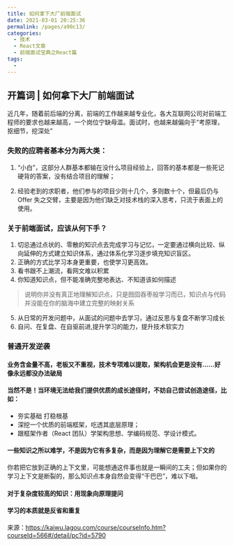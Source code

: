 ```yaml
---
title: 如何拿下大厂前端面试
date: 2021-03-01 20:25:36
permalink: /pages/a90c13/
categories:
  - 技术
  - React文章
  - 前端面试宝典之React篇
tags:
  - 
---
```

## 开篇词 | 如何拿下大厂前端面试

近几年，随着前后端的分离，前端的工作越来越专业化，各大互联网公司对前端工程师的要求也越来越高，一个岗位宁缺毋滥。面试时，也越来越偏向于“考原理，抠细节，挖深处”

### 失败的应聘者基本分为两大类：

1. “小白”，这部分人群基本都输在没什么项目经验上，回答的基本都是一些死记硬背的答案，没有结合项目的理解；

2. 经验老到的求职者，他们参与的项目少则十几个，多则数十个，但最后仍与 Offer 失之交臂，主要是因为他们缺乏对技术栈的深入思考，只流于表面上的使用。

### 关于前端面试，应该从何下手？

1. 切忌通过点状的、零散的知识点去完成学习与记忆，一定要通过横向比较、纵向延伸的方式建立知识体系，通过体系化学习逐步填充知识盲区。
2. 正确的方式比学习本身更重要，也使学习更高效。
3. 看书跟不上潮流，看网文难以积累
4. 你知道知识点，但不能准确完整地表达、不知道该如何描述
> 说明你并没有真正地理解知识点，只是囫囵吞枣般学习而已，知识点与代码并没能在你的脑海中建立完整的映射关系
5. 从日常的开发问题中，从面试的问题中去学习，通过反思与复盘不断学习成长
6. 自问、在复盘、在自驱前进,提升学习的能力，提升技术软实力

### 普通开发逆袭

#### 业务含金量不高，老板又不重视，技术专项难以提取，架构机会更是没有……好像永远都没办法破局

#### 当然不是！当环境无法给我们提供优质的成长途径时，不妨自己尝试创造途径，比如：

- 夯实基础 打稳根基
- 深挖一个优质的前端框架，吃透其底层原理；
- 跟框架作者（React 团队）学架构思想、学编码规范、学设计模式。

#### 一些知识之所以难学，不是因为它有多复杂，而是因为理解它是需要上下文的
你若把它放到正确的上下文里，可能想通这件事也就是一瞬间的工夫；但如果你的学习上下文是断裂的，那么知识点本身自然会变得“干巴巴”，难以下咽。

#### 对于复杂度较高的知识：用现象向原理提问

#### 学习的本质就是反省和重复

来源：<https://kaiwu.lagou.com/course/courseInfo.htm?courseId=566#/detail/pc?id=5790>